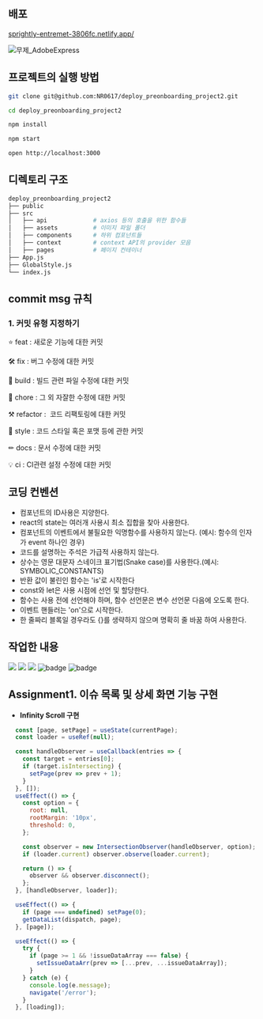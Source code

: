 ## 배포
[sprightly-entremet-3806fc.netlify.app/](https://sprightly-entremet-3806fc.netlify.app/)

![무제_AdobeExpress](https://user-images.githubusercontent.com/94212747/221350595-d0493c62-11fd-4463-8fe4-3a3fc1516e30.gif)

## **프로젝트의 실행 방법**

```sh
git clone git@github.com:NR0617/deploy_preonboarding_project2.git

cd deploy_preonboarding_project2

npm install

npm start

open http://localhost:3000
```

## **디렉토리 구조**
```sh
deploy_preonboarding_project2
├── public
├── src
│   ├── api             # axios 등의 호출을 위한 함수들
│   ├── assets          # 이미지 파일 폴더
│   ├── components      # 하위 컴포넌트들
│   ├── context         # context API의 provider 모음
│   ├── pages           # 페이지 컨테이너
├── App.js
├── GlobalStyle.js
└── index.js
```  

## **commit msg 규칙**

### 1. 커밋 유형 지정하기

⭐ feat : 새로운 기능에 대한 커밋

🛠 fix : 버그 수정에 대한 커밋

🧱 build : 빌드 관련 파일 수정에 대한 커밋

👏 chore : 그 외 자잘한 수정에 대한 커밋

⚒ refactor :  코드 리팩토링에 대한 커밋

🎨 style : 코드 스타일 혹은 포맷 등에 관한 커밋

✏ docs : 문서 수정에 대한 커밋

💡 ci : CI관련 설정 수정에 대한 커밋

## **코딩 컨벤션**
- 컴포넌트의 ID사용은 지양한다.  
- react의 state는 여러개 사용시 최소 집합을 찾아 사용한다.
- 컴포넌트의 이벤트에서 불필요한 익명함수를 사용하지 않는다. (예시: 함수의 인자가 event 하나인 경우)
- 코드를 설명하는 주석은 가급적 사용하지 않는다.
- 상수는 영문 대문자 스네이크 표기법(Snake case)를 사용한다.(예시: SYMBOLIC_CONSTANTS)
- 반환 값이 불린인 함수는 'is'로 시작한다
- const와 let은 사용 시점에 선언 및 할당한다.
- 함수는 사용 전에 선언해야 하며, 함수 선언문은 변수 선언문 다음에 오도록 한다.
- 이벤트 핸들러는 'on'으로 시작한다.
- 한 줄짜리 블록일 경우라도 {}를 생략하지 않으며 명확히 줄 바꿈 하여 사용한다.


## 작업한 내용

<img src="https://img.shields.io/badge/styled components-DB7093?style=flat-square&logo=styled-components&logoColor=white"/> <img src="https://img.shields.io/badge/React-61DAFB?style=flat-square&logo=React&logoColor=black"/> <img src="https://img.shields.io/badge/JavaScript-F7DF1E?style=flat-square&logo=javascript&logoColor=black"/> ![badge](https://img.shields.io/badge/npm-CB3837?logo=npm&logoColor=white&style=flat-square) ![badge](https://img.shields.io/badge/Visual%20Studio%20Code-007ACC?style=flat-square&logo=Visual%20Studio%20Code&logoColor=white)


## Assignment1. 이슈 목록 및 상세 화면 기능 구현

- **Infinity Scroll 구현**

```javascript
  const [page, setPage] = useState(currentPage);
  const loader = useRef(null);

  const handleObserver = useCallback(entries => {
    const target = entries[0];
    if (target.isIntersecting) {
      setPage(prev => prev + 1);
    }
  }, []);
  useEffect(() => {
    const option = {
      root: null,
      rootMargin: '10px',
      threshold: 0,
    };

    const observer = new IntersectionObserver(handleObserver, option);
    if (loader.current) observer.observe(loader.current);

    return () => {
      observer && observer.disconnect();
    };
  }, [handleObserver, loader]);

  useEffect(() => {
    if (page === undefined) setPage(0);
    getDataList(dispatch, page);
  }, [page]);

  useEffect(() => {
    try {
      if (page >= 1 && !issueDataArray === false) {
        setIssueDataArr(prev => [...prev, ...issueDataArray]);
      }
    } catch (e) {
      console.log(e.message);
      navigate('/error');
    }
  }, [loading]);

```

